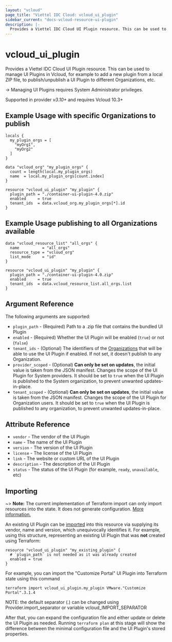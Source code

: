 ```yaml
---
layout: "vcloud"
page_title: "Viettel IDC Cloud: vcloud_ui_plugin"
sidebar_current: "docs-vcloud-resource-ui-plugin"
description: |-
  Provides a Viettel IDC Cloud UI Plugin resource. This can be used to manage UI Plugins.
---
```


# vcloud\_ui\_plugin

Provides a Viettel IDC Cloud UI Plugin resource. This can be used to manage UI Plugins in Vcloud, for example to add a new
plugin from a local ZIP file, to publish/unpublish a UI Plugin to different Organizations, etc.

-> Managing UI Plugins requires System Administrator privileges.

Supported in provider *v3.10+* and requires Vcloud 10.3+

## Example Usage with specific Organizations to publish

```hcl
locals {
  my_plugin_orgs = [
    "myOrg1",
    "myOrg2"
  ]
}

data "vcloud_org" "my_plugin_orgs" {
  count = length(local.my_plugin_orgs)
  name  = local.my_plugin_orgs[count.index]
}

resource "vcloud_ui_plugin" "my_plugin" {
  plugin_path = "./container-ui-plugin-4.0.zip"
  enabled     = true
  tenant_ids  = data.vcloud_org.my_plugin_orgs[*].id
}
```

## Example Usage publishing to all Organizations available

```hcl
data "vcloud_resource_list" "all_orgs" {
  name          = "all_orgs"
  resource_type = "vcloud_org"
  list_mode     = "id"
}

resource "vcloud_ui_plugin" "my_plugin" {
  plugin_path = "./container-ui-plugin-4.0.zip"
  enabled     = true
  tenant_ids  = data.vcloud_resource_list.all_orgs.list
}
```

## Argument Reference

The following arguments are supported:

* `plugin_path` - (Required) Path to a .zip file that contains the bundled UI Plugin
* `enabled` - (Required) Whether the UI Plugin will be enabled (`true`) or not (`false`)
* `tenant_ids` - (Optional) The identifiers of the [Organizations](/providers/terraform-viettelidc/vcloud/latest/docs/data-sources/org)
  that will be able to use the UI Plugin if enabled. If not set, it doesn't publish to any Organization.
* `provider_scoped` - (Optional) **Can only be set on updates**, the initial value is taken from the JSON manifest.
  Changes the scope of the UI Plugin for System providers. It should be set to `true` when the UI Plugin is published to the System organization, to prevent
  unwanted updates-in-place.
* `tenant_scoped` - (Optional) **Can only be set on updates**, the initial value is taken from the JSON manifest.
  Changes the scope of the UI Plugin for Organization users. It should be set to `true` when the UI Plugin is published to any organization, to prevent
  unwanted updates-in-place.

## Attribute Reference

* `vendor` - The vendor of the UI Plugin
* `name` - The name of the UI Plugin
* `version` - The version of the UI Plugin
* `license` - The license of the UI Plugin
* `link` - The website or custom URL of the UI Plugin
* `description` - The description of the UI Plugin
* `status` - The status of the UI Plugin (for example, `ready`, `unavailable`, etc)

## Importing

~> **Note:** The current implementation of Terraform import can only import resources into the state. It does not generate
configuration. [More information.][docs-import]

An existing UI Plugin can be [imported][docs-import] into this resource via supplying its vendor, name and version, which
unequivocally identifies it.
For example, using this structure, representing an existing UI Plugin that was **not** created using Terraform:

```hcl
resource "vcloud_ui_plugin" "my_existing_plugin" {
  # `plugin_path` is not needed as it was already created
  enabled = true
}
```

For example, you can import the "Customize Portal" UI Plugin into Terraform state using this command

```
terraform import vcloud_ui_plugin.my_plugin VMware."Customize Portal".3.1.4
```

NOTE: the default separator (.) can be changed using Provider.import_separator or variable vcloud_IMPORT_SEPARATOR

[docs-import]:https://www.terraform.io/docs/import/

After that, you can expand the configuration file and either update or delete the UI Plugin as needed. Running `terraform plan`
at this stage will show the difference between the minimal configuration file and the UI Plugin's stored properties.
